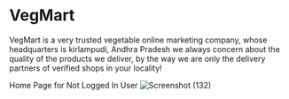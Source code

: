 # VegMart
VegMart is a very trusted vegetable online marketing company, whose headquarters is kirlampudi, Andhra Pradesh             we always concern about the quality of the products we deliver, by the way we are only the delivery partners of verified             shops in your locality!

Home Page for Not Logged In User
![Screenshot (132)](https://user-images.githubusercontent.com/65103925/87378354-42432e80-c5ab-11ea-84e2-56a38328a511.png)

